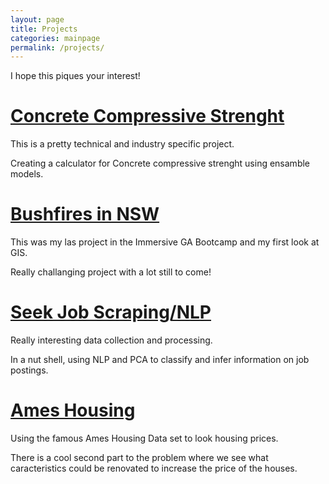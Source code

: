 ```yaml
---
layout: page
title: Projects
categories: mainpage
permalink: /projects/
---
```


I hope this piques your interest!

# [Concrete Compressive Strenght](/concrete)
This is a pretty technical and industry specific project.

Creating a calculator for Concrete compressive strenght using ensamble models.


# [Bushfires in NSW](/bushfire)
This was my las project in the Immersive GA Bootcamp and my first look at GIS.

Really challanging project with a lot still to come!


# [Seek Job Scraping/NLP](/Seek_Jobs)
Really interesting data collection and processing.

In a nut shell, using NLP and PCA to classify and infer information on job postings.


# [Ames Housing](/Ames_Housing)
Using the famous Ames Housing Data set to look housing prices.

There is a cool second part to the problem where we see what caracteristics could be renovated to increase the price of the houses.

